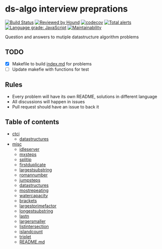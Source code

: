 # ds-algo interview preprations
[![Build Status](https://travis-ci.com/sarathsp06/dsalgogym.svg?branch=master)](https://travis-ci.com/sarathsp06/dsalgogym) [![Reviewed by Hound](https://img.shields.io/badge/Reviewed_by-Hound-8E64B0.svg)](https://houndci.com) [![codecov](https://codecov.io/gh/sarathsp06/dsalgogym/branch/master/graph/badge.svg)](https://codecov.io/gh/sarathsp06/dsalgogym) [![Total alerts](https://img.shields.io/lgtm/alerts/g/sarathsp06/dsalgogym.svg?logo=lgtm&logoWidth=18)](https://lgtm.com/projects/g/sarathsp06/dsalgogym/alerts/) [![Language grade: JavaScript](https://img.shields.io/lgtm/grade/javascript/g/sarathsp06/dsalgogym.svg?logo=lgtm&logoWidth=18)](https://lgtm.com/projects/g/sarathsp06/dsalgogym/context:javascript) [![Maintainability](https://api.codeclimate.com/v1/badges/4bb4796283d957ac671b/maintainability)](https://codeclimate.com/github/sarathsp06/dsalgogym/maintainability)

Question and answers to mutiple datastructure algorithm problems 

## TODO
- [X] Makefile to build [index.md](./INDEX.md) for problems
- [ ] Update makefie with functions for test 

## Rules
* Every problem  will have its own README, solutions in different language
* All discussions will happen in issues
* Pull request should have an issue to back it

## Table of contents 
  - [ctci](ctci)
    - [datastructures](ctci/datastructures)
  - [misc](misc)
    - [idleserver](misc/idleserver)
    - [mxsteps](misc/mxsteps)
    - [splitip](misc/splitip)
    - [firstduplicate](misc/firstduplicate)
    - [largestsubstring](misc/largestsubstring)
    - [romannumber](misc/romannumber)
    - [jumpsteps](misc/jumpsteps)
    - [datastructures](misc/datastructures)
    - [mostrepeating](misc/mostrepeating)
    - [watercapacity](misc/watercapacity)
    - [brackets](misc/brackets)
    - [largestprimefactor](misc/largestprimefactor)
    - [longestsubstring](misc/longestsubstring)
    - [lastn](misc/lastn)
    - [largersmaller](misc/largersmaller)
    - [listintersection](misc/listintersection)
    - [islandcount](misc/islandcount)
    - [triplet](misc/triplet)
    - [README.md](misc/README.md)

